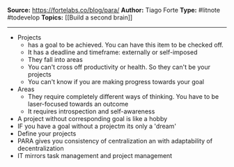 **Source:**  https://fortelabs.co/blog/para/
**Author:** Tiago Forte
**Type:** #litnote #todevelop 
**Topics:** [[Build a second brain]]

----
- Projects
	- has a goal to be achieved. You can have this item to be checked off.
	- It has a deadline and timeframe: externally or self-imposed
	- They fall into areas
	- You can't cross off productivity or health. So they can't be your projects
	- You can't know if you are making progress towards your goal
- Areas
	- They require completely different ways of thinking. You have to be laser-focused towards an outcome
	- It requires introspection and self-awareness
- A project without corresponding goal is like a hobby
- IF you have a goal without a projectm its only a 'dream'
- Define your projects
- PARA gives you consistency of centralization an with adaptability of decentralization
- IT mirrors task management and project management